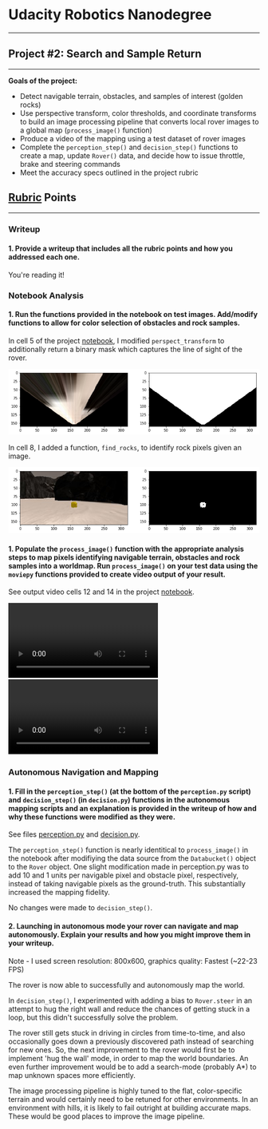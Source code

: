 # Udacity Robotics Nanodegree
---

## Project #2: Search and Sample Return

---


**Goals of the project:**
* Detect navigable terrain, obstacles, and samples of interest (golden rocks)
* Use perspective transform, color thresholds, and coordinate transforms to build an image processing pipeline that converts local rover images to a global map (`process_image()` function)
* Produce a video of the mapping using a test dataset of rover images
* Complete the `perception_step()` and `decision_step()` functions to create a map, update `Rover()` data, and decide how to issue throttle, brake and steering commands
* Meet the accuracy specs outlined in the project rubric 

[//]: # (Image References)

[image1]: ./output/output_8_1.png
[image2]: ./output/output_13_1.png
[image4]: ./calibration_images/example_rock_binary.jpg

[video1]: ./output/test_mapping.mp4
[video2]: ./output/test_mapping_2.mp4

## [Rubric](https://review.udacity.com/#!/rubrics/916/view) Points

---
### Writeup

#### 1. Provide a writeup that includes all the rubric points and how you addressed each one.

You're reading it!

### Notebook Analysis
#### 1. Run the functions provided in the notebook on test images. Add/modify functions to allow for color selection of obstacles and rock samples.

In cell 5 of the project [notebook](Rover_Project_Test_Notebook.ipynb), I modified `perspect_transform` to additionally return a binary mask which captures the line of sight of the rover. 

![alt text][image1]

In cell 8, I added a function, `find_rocks`, to identify rock pixels given an image.

![alt text][image2]

#### 1. Populate the `process_image()` function with the appropriate analysis steps to map pixels identifying navigable terrain, obstacles and rock samples into a worldmap.  Run `process_image()` on your test data using the `moviepy` functions provided to create video output of your result. 

See output video cells 12 and 14 in the project [notebook](Rover_Project_Test_Notebook.ipynb).

![Test Video 1][video1]
![Test Video 2][video2]

### Autonomous Navigation and Mapping

#### 1. Fill in the `perception_step()` (at the bottom of the `perception.py` script) and `decision_step()` (in `decision.py`) functions in the autonomous mapping scripts and an explanation is provided in the writeup of how and why these functions were modified as they were.

See files [perception.py](code/perception.py) and [decision.py](code/decision.py).

The `perception_step()` function is nearly identitical to `process_image()` in the notebook after modifiying the data source from the `Databucket()` object to the `Rover` object. One slight modification made in perception.py was to add 10 and 1 units per navigable pixel and obstacle pixel, respectively, instead of taking navigable pixels as the ground-truth. This substantially increased the mapping fidelity.

No changes were made to `decision_step()`.

#### 2. Launching in autonomous mode your rover can navigate and map autonomously.  Explain your results and how you might improve them in your writeup.  

Note - I used screen resolution: 800x600, graphics quality: Fastest (~22-23 FPS)

The rover is now able to successfully and autonomously map the world.

In `decision_step()`, I experimented with adding a bias to `Rover.steer` in an attempt to hug the right wall and reduce the chances of getting stuck in a loop, but this didn't successfully solve the problem.

The rover still gets stuck in driving in circles from time-to-time, and also occasionally goes down a previously discovered path instead of searching for new ones. So, the next improvement to the rover would first be to implement 'hug the wall' mode, in order to map the world boundaries. An even further improvement would be to add a search-mode (probably A\*) to map unknown spaces more efficiently.

The image processing pipeline is highly tuned to the flat, color-specific terrain and would certainly need to be retuned for other environments. In an environment with hills, it is likely to fail outright at building accurate maps. These would be good places to improve the image pipeline.
